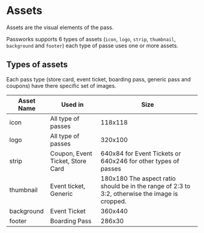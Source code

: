 Assets
===============

Assets are the visual elements of the pass.

Passworks supports 6 types of assets (`icon`, `logo`, `strip`, `thumbnail`, `background` and `footer`) each type of passe uses one or more assets.

Types of assets
----------------

Each pass type (store card, event ticket, boarding pass, generic pass and coupons) have there specific set of images.


| Asset Name |  Used in       | Size
|------------|----------------------------------|----------------------------------|
| icon       | All type of passes               | 118x118 |
| logo		   | All type of passes 		        | 320x100 
| strip	   | Coupon, Event Ticket, Store Card | 640x84 for Event Tickets or 640x246 for other types of passes 
| thumbnail  | Event ticket, Generic | 180x180 The aspect ratio should be in the range of 2:3 to 3:2, otherwise the image is cropped.
| background | Event Ticket | 360x440	        |
| footer	   | Boarding Pass | 286x30           |               
